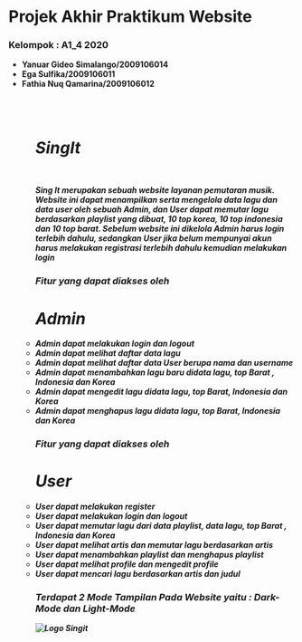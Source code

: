 <h1> Projek Akhir Praktikum Website</h1>
<h3> Kelompok : A1_4 2020 </h3>
<ul>
  <li> <b>Yanuar Gideo Simalango/2009106014<b></li>
  <li> <b>Ega Sulfika/2009106011</![Logo Singit](https://user-images.githubusercontent.com/74334625/201530067-0a5845b1-37c7-4f7d-8e5a-a87595bb8bc8.png)
<b></li>
  <li> <b>Fathia Nuq Qamarina/2009106012<b></</li>
<ul>
<br>
<br>
<h1><i> SingIt <i></h1>
<br>
<p>Sing It merupakan sebuah website layanan pemutaran musik. 
Website ini dapat menampilkan serta mengelola data lagu dan data user oleh sebuah Admin, dan User dapat memutar lagu berdasarkan playlist yang dibuat, 10 top korea, 10 top indonesia dan 10 top barat. Sebelum website ini dikelola Admin harus login terlebih dahulu, sedangkan User jika belum mempunyai akun harus melakukan registrasi terlebih dahulu kemudian melakukan login </</p>
<br>
<h3> Fitur yang dapat diakses oleh <h1>Admin</h1></h3>
  <li> Admin dapat melakukan login dan logout</<li>
  <li> Admin dapat melihat daftar data lagu</<li>
  <li> Admin dapat melihat daftar data User berupa nama dan username</<li>
  <li> Admin dapat menambahkan lagu baru didata lagu, top Barat , Indonesia dan Korea</<li>
  <li> Admin dapat mengedit lagu didata lagu, top Barat, Indonesia dan Korea </<li>
  <li> Admin dapat menghapus lagu didata lagu, top Barat, Indonesia dan Korea </<li>
  <h3> Fitur yang dapat diakses oleh <h1>User</h1></h3>
  <li> User dapat melakukan register</<li>
  <li> User dapat melakukan login dan logout</<li>
  <li> User dapat memutar lagu dari data playlist, data lagu, top Barat , Indonesia dan Korea</<li>
  <li> User dapat melihat artis dan memutar lagu berdasarkan artis
</<li>
  <li> User dapat menambahkan playlist dan menghapus playlist</<li>
	<li> User dapat melihat profile dan mengedit profile</<li>
	<li> User dapat mencari lagu berdasarkan artis dan judul</<li>
	
<h3> Terdapat 2 Mode Tampilan Pada Website yaitu : Dark-Mode dan Light-Mode</h3>

  
  

  
![Logo Singit](https://user-images.githubusercontent.com/74334625/201530134-1e97c1e6-9ee6-479c-8c5d-761c6b47f2a6.png)
